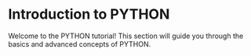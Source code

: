 # Introduction to PYTHON

Welcome to the PYTHON tutorial! This section will guide you through the basics and advanced concepts of PYTHON.
